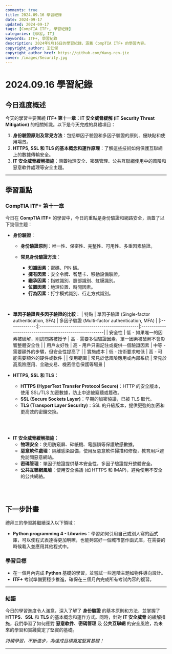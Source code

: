```yaml
---
comments: true
title: 2024.09.16 學習紀錄
date: 2024-09-17
updated: 2024-09-17
tags: [CompTIA ITF+, 學習紀錄]
categories: [學習, IT]
keywords: ITF+, 學習紀錄
description: 2024年9月16日的學習紀錄，涵蓋 CompTIA ITF+ 的學習內容。
copyright_author: 王仁傑
copyright_author_href: https://github.com/Wang-ren-jie
cover: /images/Security.jpg
---
```


# 2024.09.16 學習紀錄

## 今日進度概述

今天的學習主要圍繞 **ITF+ 第十一章：IT 安全威脅緩解 (IT Security Threat Mitigation\)** 的相關知識。以下是今天完成的具體項目：

1. **身份驗證原則及常見方法**：包括單因子驗證和多因子驗證的原則、優缺點和使用場景。
2. **HTTPS, SSL 和 TLS 的基本概念和運作原理**：了解這些技術如何保護互聯網上的數據傳輸安全。
3. **IT 安全威脅緩解措施**：涵蓋物理安全、密碼管理、公共互聯網使用中的風險和惡意軟件處理等安全主題。


---

## 學習重點

### CompTIA ITF+ 第十一章

今日在 **CompTIA ITF\+** 的學習中，今日的重點是身份驗證和網路安全，涵蓋了以下幾個主題：

- **身份驗證**：
    - **身份驗證原則**：唯一性、保密性、完整性、可用性、多重因素驗證。

    - **常見身份驗證方法**：
        - **知識因素**：密碼、PIN 碼。
        - **擁有因素**：安全令牌、智慧卡、移動設備驗證。
        - **繼承因素**：指紋識別、臉部識別、虹膜識別。
        - **位置因素**：地理位置、時間因素。
        - **行為因素**：打字模式識別、行走方式識別。
</br>


- **單因子驗證與多因子驗證的比較**：
    | 特點           | 單因子驗證 (Single-factor authentication, SFA)   | 多因子驗證 (Multi-factor authentication, MFA)            |
    |:-------------:|:------------------------------------------------|:--------------------------------------------------------|
    | 安全性         | 低 - 如果唯一的因素被破解，則訪問將被授予                | 高 - 需要多個驗證因素，單一因素被破解不會影響整體安全性      |
    | 用戶友好性      | 高 - 用戶只需記住或提供一個驗證因素                     | 中等 - 需要額外的步驟，但安全性提高了                      |
    | 實施成本        | 低 - 技術要求較低                                   | 高 - 可能需要額外的硬件或軟件                              |
    | 使用範圍        | 常見於低風險應用或內部系統                              | 常見於高風險應用、金融交易、機密信息保護等場景               |

- **HTTPS, SSL 和 TLS：**
    - **HTTPS (HyperText Transfer Protocol Secure\)**：HTTP 的安全版本，使用 SSL/TLS 加密數據，防止中途被竊聽或篡改。
    - **SSL (Secure Sockets Layer\)**：早期的加密協議，已被 TLS 取代。
    - **TLS (Transport Layer Security\)**：SSL 的升級版本，提供更強的加密和更高效的密鑰交換。
</br>
</br>


- **IT 安全威脅緩解措施：**
    - **物理安全**：使用防窺屏、碎紙機、電腦鎖等保護敏感數據。
    - **惡意軟件處理**：隔離感染設備，使用反惡意軟件掃描和修復，教育用戶避免訪問惡意網站。
    - **密碼管理**：單因子驗證提供基本安全性，多因子驗證提升整體安全。
    - **公共互聯網風險**：使用安全協議 (如 HTTPS 和 IMAP)，避免使用不安全的公共網絡。
</br>
</br>


## 下一步計畫

禮拜三的學習將繼續深入以下領域：

- **Python programming 4 - Libraries**：學習如何引用自己或別人寫的函式庫，可以使程式表達得更加明瞭，也能夠寫好一個城市當作函式庫，在需要的時候載入並應用其他程式中。

### 學習目標

- 在一個月內完成 **Python** 基礎的學習，並嘗試一些進階主題如物件導向設計。
- **ITF+** 考試準備要穩步推進，確保在三個月內完成所有考試內容的複習。

---

### 結語

今日的學習進度令人滿意，深入了解了 **身份驗證** 的基本原則和方法，並掌握了 **HTTPS**、**SSL** 和 **TLS** 的基本概念和運作方式。同時，針對 **IT 安全威脅** 的緩解措施，我們學習了如何應對 **惡意軟件**、**密碼管理** 及 **公共互聯網** 的安全風險，為未來的學習和實踐奠定了堅實的基礎。

_持續學習，不斷進步，為達成目標奠定堅實基礎！_

---
